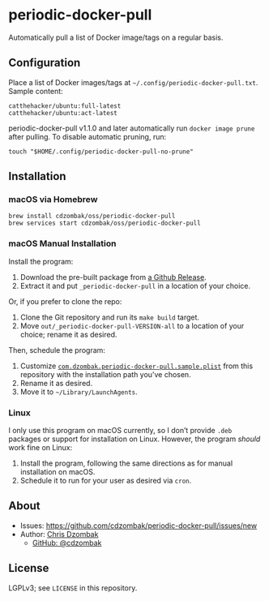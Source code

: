 # periodic-docker-pull

Automatically pull a list of Docker image/tags on a regular basis.

## Configuration

Place a list of Docker images/tags at `~/.config/periodic-docker-pull.txt`. Sample content:

```text
catthehacker/ubuntu:full-latest
catthehacker/ubuntu:act-latest
```

periodic-docker-pull v1.1.0 and later automatically run `docker image prune` after pulling. To disable automatic pruning, run:

```shell
touch "$HOME/.config/periodic-docker-pull-no-prune"
```

## Installation

### macOS via Homebrew

```shell
brew install cdzombak/oss/periodic-docker-pull
brew services start cdzombak/oss/periodic-docker-pull
```

### macOS Manual Installation

Install the program:

1. Download the pre-built package from [a Github Release](https://github.com/cdzombak/periodic-docker-pull/releases/latest).
2. Extract it and put `_periodic-docker-pull` in a location of your choice.

Or, if you prefer to clone the repo:

1. Clone the Git repository and run its `make build` target.
2. Move `out/_periodic-docker-pull-VERSION-all` to a location of your choice; rename it as desired.

Then, schedule the program:

1. Customize [`com.dzombak.periodic-docker-pull.sample.plist`](https://raw.githubusercontent.com/cdzombak/periodic-docker-pull/main/com.dzombak.periodic-docker-pull.sample.plist) from this repository with the installation path you’ve chosen.
2. Rename it as desired.
3. Move it to `~/Library/LaunchAgents`.

### Linux

I only use this program on macOS currently, so I don’t provide `.deb` packages or support for installation on Linux. However, the program _should_ work fine on Linux:

1. Install the program, following the same directions as for manual installation on macOS.
2. Schedule it to run for your user as desired via `cron`.

## About

- Issues: https://github.com/cdzombak/periodic-docker-pull/issues/new
- Author: [Chris Dzombak](https://www.dzombak.com)
    - [GitHub: @cdzombak](https://www.github.com/cdzombak)

## License

LGPLv3; see `LICENSE` in this repository.
